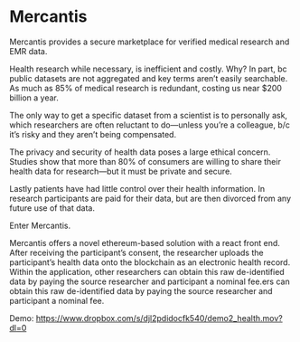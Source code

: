# Mercantis
Mercantis provides a secure marketplace for verified medical research and EMR data.

Health research while necessary, is inefficient and costly. Why? In part, bc public datasets are not aggregated and key terms aren’t easily searchable. As much as 85% of medical research is redundant, costing us near $200 billion a year.

The only way to get a specific dataset from a scientist is to personally ask, which researchers are often reluctant to do—unless you’re a colleague, b/c it’s risky and they aren’t being compensated.

The privacy and security of health data poses a large ethical concern. Studies show that more than 80% of consumers are willing to share their health data for research—but it must be private and secure.

Lastly patients have had little control over their health information. In research participants are paid for their data, but are then divorced from any future use of that data.

Enter Mercantis.

Mercantis offers a novel ethereum-based solution with a react front end. After receiving the participant’s consent, the researcher uploads the participant’s health data onto the blockchain as an electronic health record. Within the application, other researchers can obtain this raw de-identified data by paying the source researcher and participant a nominal fee.ers can obtain this raw de-identified data by paying the source researcher and participant a nominal fee.

Demo: https://www.dropbox.com/s/djl2pdidocfk540/demo2_health.mov?dl=0

